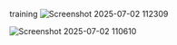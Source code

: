 training
![Screenshot 2025-07-02 112309](https://github.com/user-attachments/assets/2f0dc473-1f00-4d1e-9202-198a576e9c6e)

![Screenshot 2025-07-02 110610](https://github.com/user-attachments/assets/8ab972d5-a0a4-4f80-836b-c6263adb1f75)
